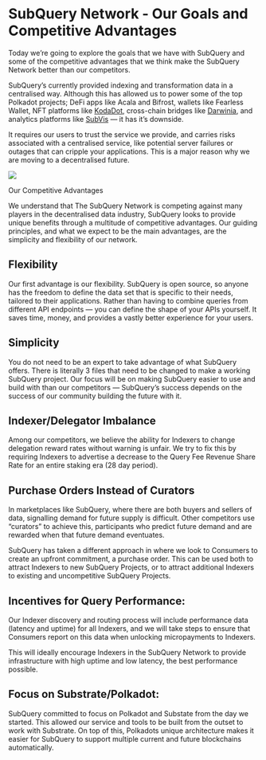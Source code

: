 # SubQuery Network - Our Goals and Competitive Advantages

Today we’re going to explore the goals that we have with SubQuery and some of the competitive advantages that we think make the SubQuery Network better than our competitors.

SubQuery’s currently provided indexing and transformation data in a centralised way. Although this has allowed us to power some of the top Polkadot projects; DeFi apps like Acala and Bifrost, wallets like Fearless Wallet, NFT platforms like [KodaDot](https://kodadot.xyz/), cross-chain bridges like [Darwinia](https://explorer.subquery.network/subquery/darwinia-network/darwinia), and analytics platforms like [SubVis](https://subvis.io/) — it has it’s downside.

It requires our users to trust the service we provide, and carries risks associated with a centralised service, like potential server failures or outages that can cripple your applications. This is a major reason why we are moving to a decentralised future.

![](https://miro.medium.com/max/868/1*CPksnN9_jyMGQ0sSbiJvDQ.png)

Our Competitive Advantages

We understand that The SubQuery Network is competing against many players in the decentralised data industry, SubQuery looks to provide unique benefits through a multitude of competitive advantages. Our guiding principles, and what we expect to be the main advantages, are the simplicity and flexibility of our network.

## Flexibility

Our first advantage is our flexibility. SubQuery is open source, so anyone has the freedom to define the data set that is specific to their needs, tailored to their applications. Rather than having to combine queries from different API endpoints — you can define the shape of your APIs yourself. It saves time, money, and provides a vastly better experience for your users.

## Simplicity

You do not need to be an expert to take advantage of what SubQuery offers. There is literally 3 files that need to be changed to make a working SubQuery project. Our focus will be on making SubQuery easier to use and build with than our competitors — SubQuery’s success depends on the success of our community building the future with it.

## Indexer/Delegator Imbalance

Among our competitors, we believe the ability for Indexers to change delegation reward rates without warning is unfair. We try to fix this by requiring Indexers to advertise a decrease to the Query Fee Revenue Share Rate for an entire staking era (28 day period).

## Purchase Orders Instead of Curators

In marketplaces like SubQuery, where there are both buyers and sellers of data, signalling demand for future supply is difficult. Other competitors use “curators” to achieve this, participants who predict future demand and are rewarded when that future demand eventuates.

SubQuery has taken a different approach in where we look to Consumers to create an upfront commitment, a purchase order. This can be used both to attract Indexers to new SubQuery Projects, or to attract additional Indexers to existing and uncompetitive SubQuery Projects.

## Incentives for Query Performance:

Our Indexer discovery and routing process will include performance data (latency and uptime) for all Indexers, and we will take steps to ensure that Consumers report on this data when unlocking micropayments to Indexers.

This will ideally encourage Indexers in the SubQuery Network to provide infrastructure with high uptime and low latency, the best performance possible.

## Focus on Substrate/Polkadot:

SubQuery committed to focus on Polkadot and Substate from the day we started. This allowed our service and tools to be built from the outset to work with Substrate. On top of this, Polkadots unique architecture makes it easier for SubQuery to support multiple current and future blockchains automatically.